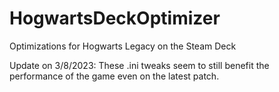 # HogwartsDeckOptimizer
Optimizations for Hogwarts Legacy on the Steam Deck

Update on 3/8/2023: These .ini tweaks seem to still benefit the performance of the game even on the latest patch.
